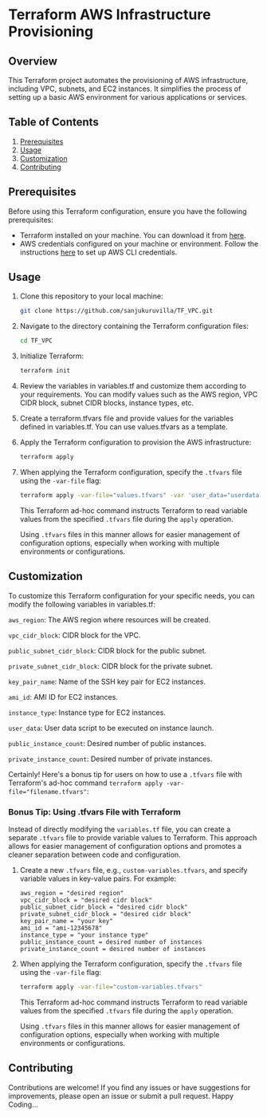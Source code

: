 # Terraform AWS Infrastructure Provisioning

## Overview

This Terraform project automates the provisioning of AWS infrastructure, including VPC, subnets, and EC2 instances. It simplifies the process of setting up a basic AWS environment for various applications or services.

## Table of Contents

1. [Prerequisites](#prerequisites)
2. [Usage](#usage)
3. [Customization](#customization)
4. [Contributing](#contributing)

## Prerequisites

Before using this Terraform configuration, ensure you have the following prerequisites:

- Terraform installed on your machine. You can download it from [here](https://www.terraform.io/downloads.html).
- AWS credentials configured on your machine or environment. Follow the instructions [here](https://docs.aws.amazon.com/cli/latest/userguide/cli-configure-files.html) to set up AWS CLI credentials.

## Usage

1. Clone this repository to your local machine:

   ```bash
   git clone https://github.com/sanjukuruvilla/TF_VPC.git
2. Navigate to the directory containing the Terraform configuration files:
   ```bash
   cd TF_VPC
3. Initialize Terraform:
   ```bash
   terraform init
4. Review the variables in variables.tf and customize them according to your requirements. You can modify values such as the AWS region, VPC CIDR block, subnet CIDR blocks, instance types, etc.
5. Create a terraform.tfvars file and provide values for the variables defined in variables.tf. You can use values.tfvars as a template.
6. Apply the Terraform configuration to provision the AWS infrastructure:
   ```bash
   terraform apply
7. When applying the Terraform configuration, specify the `.tfvars` file using the `-var-file` flag:

   ```bash
   terraform apply -var-file="values.tfvars" -var 'user_data="userdata.sh"' #assuming the userdata.sh is in same location where terraform files present
   ```

   This Terraform ad-hoc command instructs Terraform to read variable values from the specified `.tfvars` file during the `apply` operation.

   Using `.tfvars` files in this manner allows for easier management of configuration options, especially when working with multiple environments or configurations.

## Customization

To customize this Terraform configuration for your specific needs, you can modify the following variables in variables.tf:

`aws_region`: The AWS region where resources will be created.

`vpc_cidr_block`: CIDR block for the VPC.

`public_subnet_cidr_block`: CIDR block for the public subnet.

`private_subnet_cidr_block`: CIDR block for the private subnet.

`key_pair_name`: Name of the SSH key pair for EC2 instances.

`ami_id`: AMI ID for EC2 instances.

`instance_type`: Instance type for EC2 instances.

`user_data`: User data script to be executed on instance launch.

`public_instance_count`: Desired number of public instances.

`private_instance_count`: Desired number of private instances.

Certainly! Here's a bonus tip for users on how to use a `.tfvars` file with Terraform's ad-hoc command `terraform apply -var-file="filename.tfvars"`:

### Bonus Tip: Using .tfvars File with Terraform

Instead of directly modifying the `variables.tf` file, you can create a separate `.tfvars` file to provide variable values to Terraform. This approach allows for easier management of configuration options and promotes a cleaner separation between code and configuration.

1. Create a new `.tfvars` file, e.g., `custom-variables.tfvars`, and specify variable values in key-value pairs. For example:

   ```hcl
   aws_region = "desired region"
   vpc_cidr_block = "desired cidr block"
   public_subnet_cidr_block = "desired cidr block"
   private_subnet_cidr_block = "desired cidr block"
   key_pair_name = "your key"
   ami_id = "ami-12345678"
   instance_type = "your instance type"
   public_instance_count = desired number of instances
   private_instance_count = desired number of instances
   ```

2. When applying the Terraform configuration, specify the `.tfvars` file using the `-var-file` flag:

   ```bash
   terraform apply -var-file="custom-variables.tfvars"
   ```

   This Terraform ad-hoc command instructs Terraform to read variable values from the specified `.tfvars` file during the `apply` operation.

   Using `.tfvars` files in this manner allows for easier management of configuration options, especially when working with multiple environments or configurations.

## Contributing

Contributions are welcome! If you find any issues or have suggestions for improvements, please open an issue or submit a pull request. Happy Coding...
